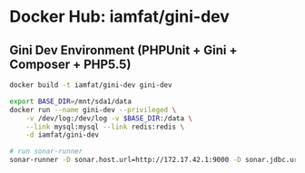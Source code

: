 Docker Hub: iamfat/gini-dev
===========

## Gini Dev Environment (PHPUnit + Gini + Composer + PHP5.5)
```bash
docker build -t iamfat/gini-dev gini-dev

export BASE_DIR=/mnt/sda1/data
docker run --name gini-dev --privileged \
    -v /dev/log:/dev/log -v $BASE_DIR:/data \
    --link mysql:mysql --link redis:redis \
    -d iamfat/gini-dev

# run sonar-runner
sonar-runner -D sonar.host.url=http://172.17.42.1:9000 -D sonar.jdbc.url="jdbc:mysql://mysql:3306/sonar?useUnicode=true&characterEncoding=utf8" -D sonar.jdbc.username=genee -D sonar.jdbc.password=83719730
```
